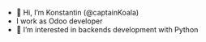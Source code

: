 - 👋 Hi, I’m Konstantin (@captainKoala)
- I work as Odoo developer
- 👀 I’m interested in backends development with Python


<!---
captainKoala/captainKoala is a ✨ special ✨ repository because its `README.md` (this file) appears on your GitHub profile.
You can click the Preview link to take a look at your changes.
--->
